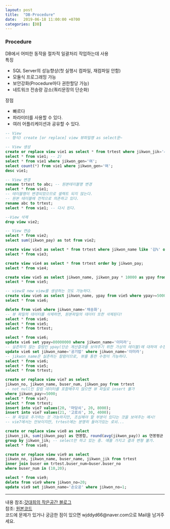 ```yaml
---
layout: post
title:  "DB-Procedure"
date:   2019-06-18 11:00:00 +0700
categories: [DB]
---
```


###  Procedure
DB에서 어떠한 동작을 절차적 일괄처리 작업하는데 사용  
특징
 - SQL Server의 성능향상(첫 실행시 컴파일, 재컴파일 안함)
 - 모듈식 프로그래밍 가능
 - 보안강화(Procedure마다 권한할당 가능)
 - 네트워크 전송량 감소(쿼리문장의 단순화)


장점 
 - 빠르다
 - 파라미터를 사용할 수 있다.
 - 여러 어플리케이션과 공유할 수 있다.

```sql
-- View
-- 형식) create [or replace] view 뷰파일명 as select문~

-- View 생성
create or replace view vie1 as select * from trtest where jikwon_jik='사원'; -- 1)
select * from vie1; -- 2)
select * from vie1 where jikwon_gen='여';
select count(*) from vie1 where jikwon_gen='여';
desc vie1;

-- View 변경
rename trtest to abc; -- 원본테이블명 변경
select * from vie1; 
-- 테이블명이 변경되었으므로 셀렉트 되지 않는다. 
-- 원본 테이블에 전적으로 의존하고 있다.
rename abc to trtest;
select * from vie1; -- 다시 된다.

--View 삭제
drop view vie2; 

-- View 연습
select * from vie2;
select sum(jikwon_pay) as tot from vie2;

create view vie3 as select * from trtest where jikwon_name like '김%' or jikwon_name like '이%';
select * from vie3;

create view vie4 as select * from trtest order by jikwon_pay;
select * from vie4;

create view vie5 as select jikwon_name, jikwon_pay * 10000 as ypay from trtest;
select * from vie5;

-- view로 new view를 생성하는 것도 가능하다.
create view vie6 as select jikwon_name, ypay from vie5 where ypay>=50000000;
select * from vie6;

delete from vie6 where jikwon_name='채송화';
-- 뷰 파일의 데이터를 삭제하면, 원본파일의 데이터 또한 삭제된다!
select * from vie6;
select * from vie5;
select * from trtest;

select * from vie6;
update vie6 set ypay=80000000 where jikwon_name='이미라';
-- 실존하지 않는 칼럼인 ypay(단순 계산결과를 보여주기 위한 가상의 테이블)에 대하여 수정이 불가하다. 
update vie6 set jikwon_name='공기밥' where jikwon_name='이미라';
-- jikwon_name은 실존하는 칼럼이므로, 뷰를 통한 수정이 가능하다. 
select * from vie6;
select * from vie5;
select * from trtest;

create or replace view vie7 as select
jikwon_no, jikwon_name, buser_num, jikwon_pay from trtest 
-- not null인 칼럼 데이터를 포함해주지 않으면 뷰 파일로 insert 불가
where jikwon_pay>=5000;
select * from vie7; 
select * from trtest;
insert into vie7 values(20, '마당쇠', 20, 8000);
insert into vie7 values(21, '고로쇠', 30, 4000); 
-- 뷰 파일로 추가하는 것 가능하지만, 조심해야 할 부분이 있다는 것을 보여주는 예시!
-- vie7에서는 안보이지만, trtest에는 분명히 들어가있는 로쇠...

create or replace view vie8 as select
jikwon_jik, sum(jikwon_pay) as 연봉합, round(avg(jikwon_pay)) as 연봉평균 from trtest
group by jikwon_jik; -- select만 하고 있는 중. 얘를 가지고 결과 변형 불가.
select * from vie8;

create or replace view vie9 as select
jikwon_no, jikwon_name, buser_name, jikwon_jik from trtest
inner join buser on trtest.buser_num=buser.buser_no
where buser_num in (10,20);

select * from vie9;
delete from vie9 where jikwon_no=20;
update vie9 set jikwon_name='손오공' where jikwon_no=1;
```

<hr>
내용 참조:<a href="https://goddaehee.tistory.com/163">갓대희의 작은공간 블로그</a><br>
참조: <a href="https://github.com/wjddyd66/DB/tree/master/Procedure">원본코드</a><br>
코드에 문제가 있거나 궁금한 점이 있으면 wjddyd66@naver.com으로  Mail을 남겨주세요.